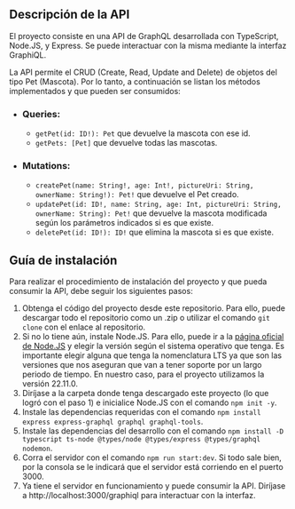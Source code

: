 ## Descripción de la API

El proyecto consiste en una API de GraphQL desarrollada con TypeScript, Node.JS, y Express. Se puede interactuar con la misma mediante la interfaz GraphiQL.

La API permite el CRUD (Create, Read, Update and Delete) de objetos del tipo Pet (Mascota). Por lo tanto, a continuación se listan los métodos implementados y que pueden ser consumidos:
- ### **Queries**:
  - ```getPet(id: ID!): Pet``` que devuelve la mascota con ese id.
  - ```getPets: [Pet]``` que devuelve todas las mascotas.
- ### **Mutations**:
  - ```createPet(name: String!, age: Int!, pictureUri: String, ownerName: String!): Pet!``` que devuelve el Pet creado.
  - ```updatePet(id: ID!, name: String, age: Int, pictureUri: String, ownerName: String): Pet!``` que devuelve la mascota modificada según los parámetros indicados si es que existe.
  - ```deletePet(id: ID!): ID!``` que elimina la mascota si es que existe.
  
## Guía de instalación

Para realizar el procedimiento de instalación del proyecto y que pueda consumir la API, debe seguir los siguientes pasos:
1. Obtenga el código del proyecto desde este repositorio. Para ello, puede descargar todo el repositorio como un .zip o utilizar el comando ```git clone``` con el enlace al repositorio.
2. Si no lo tiene aún, instale Node.JS. Para ello, puede ir a la [página oficial de Node.JS](https://nodejs.org/en) y elegir la versión según el sistema operativo que tenga. Es importante elegir alguna que tenga la nomenclatura LTS ya que son las versiones que nos aseguran que van a tener soporte por un largo periodo de tiempo. En nuestro caso, para el proyecto utilizamos la versión 22.11.0.
3. Diríjase a la carpeta donde tenga descargado este proyecto (lo que logró con el paso 1) e inicialice Node.JS con el comando ```npm init -y```.
4. Instale las dependencias requeridas con el comando ```npm install express express-graphql graphql graphql-tools```.
5. Instale las dependencias del desarrollo con el comando ```npm install -D typescript ts-node @types/node @types/express @types/graphql nodemon```.
6. Corra el servidor con el comando ```npm run start:dev```. Si todo sale bien, por la consola se le indicará que el servidor está corriendo en el puerto 3000.
7. Ya tiene el servidor en funcionamiento y puede consumir la API. Diríjase a http://localhost:3000/graphiql para interactuar con la interfaz.
